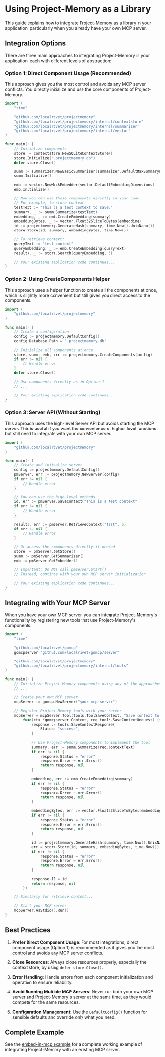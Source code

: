 # Using Project-Memory as a Library

This guide explains how to integrate Project-Memory as a library in your application, particularly when you already have your own MCP server.

## Integration Options

There are three main approaches to integrating Project-Memory in your application, each with different levels of abstraction:

### Option 1: Direct Component Usage (Recommended)

This approach gives you the most control and avoids any MCP server conflicts. You directly initialize and use the core components of Project-Memory.

```go
import (
    "time"

    "github.com/localrivet/projectmemory"
    "github.com/localrivet/projectmemory/internal/contextstore"
    "github.com/localrivet/projectmemory/internal/summarizer"
    "github.com/localrivet/projectmemory/internal/vector"
)

func main() {
    // Initialize components
    store := contextstore.NewSQLiteContextStore()
    store.Initialize(".projectmemory.db")
    defer store.Close()

    summ := summarizer.NewBasicSummarizer(summarizer.DefaultMaxSummaryLength)
    summ.Initialize()

    emb := vector.NewMockEmbedder(vector.DefaultEmbeddingDimensions)
    emb.Initialize()

    // Now you can use these components directly in your code
    // For example, to store context:
    testText := "This is a test context to save."
    summary, _ := summ.Summarize(testText)
    embedding, _ := emb.CreateEmbedding(summary)
    embeddingBytes, _ := vector.Float32SliceToBytes(embedding)
    id := projectmemory.GenerateHash(summary, time.Now().UnixNano())
    store.Store(id, summary, embeddingBytes, time.Now())

    // To retrieve context:
    queryText := "test context"
    queryEmbedding, _ := emb.CreateEmbedding(queryText)
    results, _ := store.Search(queryEmbedding, 5)

    // Your existing application code continues...
}
```

### Option 2: Using CreateComponents Helper

This approach uses a helper function to create all the components at once, which is slightly more convenient but still gives you direct access to the components.

```go
import (
    "github.com/localrivet/projectmemory"
)

func main() {
    // Create a configuration
    config := projectmemory.DefaultConfig()
    config.Database.Path = ".projectmemory.db"

    // Initialize all components at once
    store, summ, emb, err := projectmemory.CreateComponents(config)
    if err != nil {
        // Handle error
    }
    defer store.Close()

    // Use components directly as in Option 1
    // ...

    // Your existing application code continues...
}
```

### Option 3: Server API (Without Starting)

This approach uses the high-level Server API but avoids starting the MCP server. This is useful if you want the convenience of higher-level functions but still need to integrate with your own MCP server.

```go
import (
    "github.com/localrivet/projectmemory"
)

func main() {
    // Create and initialize server
    config := projectmemory.DefaultConfig()
    pmServer, err := projectmemory.NewServer(config)
    if err != nil {
        // Handle error
    }

    // You can use the high-level methods
    id, err := pmServer.SaveContext("This is a test context")
    if err != nil {
        // Handle error
    }

    results, err := pmServer.RetrieveContext("test", 5)
    if err != nil {
        // Handle error
    }

    // Or access the components directly if needed
    store := pmServer.GetStore()
    summ := pmServer.GetSummarizer()
    emb := pmServer.GetEmbedder()

    // Important: Do NOT call pmServer.Start()
    // Instead, continue with your own MCP server initialization

    // Your existing application code continues...
}
```

## Integrating with Your MCP Server

When you have your own MCP server, you can integrate Project-Memory's functionality by registering new tools that use Project-Memory's components.

```go
import (
    "time"

    "github.com/localrivet/gomcp"
    gomcpserver "github.com/localrivet/gomcp/server"

    "github.com/localrivet/projectmemory"
    "github.com/localrivet/projectmemory/internal/tools"
)

func main() {
    // Initialize Project-Memory components using any of the approaches above
    // ...

    // Create your own MCP server
    mcpServer := gomcp.NewServer("your-mcp-server")

    // Register Project-Memory tools with your server
    mcpServer = mcpServer.Tool(tools.ToolSaveContext, "Save context to the memory store",
        func(ctx *gomcpserver.Context, req tools.SaveContextRequest) (tools.SaveContextResponse, error) {
            response := tools.SaveContextResponse{
                Status: "success",
            }

            // Use Project-Memory components to implement the tool
            summary, err := summ.Summarize(req.ContextText)
            if err != nil {
                response.Status = "error"
                response.Error = err.Error()
                return response, nil
            }

            embedding, err := emb.CreateEmbedding(summary)
            if err != nil {
                response.Status = "error"
                response.Error = err.Error()
                return response, nil
            }

            embeddingBytes, err := vector.Float32SliceToBytes(embedding)
            if err != nil {
                response.Status = "error"
                response.Error = err.Error()
                return response, nil
            }

            id := projectmemory.GenerateHash(summary, time.Now().UnixNano())
            err = store.Store(id, summary, embeddingBytes, time.Now())
            if err != nil {
                response.Status = "error"
                response.Error = err.Error()
                return response, nil
            }

            response.ID = id
            return response, nil
        })

    // Similarly for retrieve context...

    // Start your MCP server
    mcpServer.AsStdio().Run()
}
```

## Best Practices

1. **Prefer Direct Component Usage**: For most integrations, direct component usage (Option 1) is recommended as it gives you the most control and avoids any MCP server conflicts.

2. **Close Resources**: Always close resources properly, especially the context store, by using `defer store.Close()`.

3. **Error Handling**: Handle errors from each component initialization and operation to ensure reliability.

4. **Avoid Running Multiple MCP Servers**: Never run both your own MCP server and Project-Memory's server at the same time, as they would compete for the same resources.

5. **Configuration Management**: Use the `DefaultConfig()` function for sensible defaults and override only what you need.

## Complete Example

See the [embed-in-mcp example](../examples/embed-in-mcp/main.go) for a complete working example of integrating Project-Memory with an existing MCP server.

